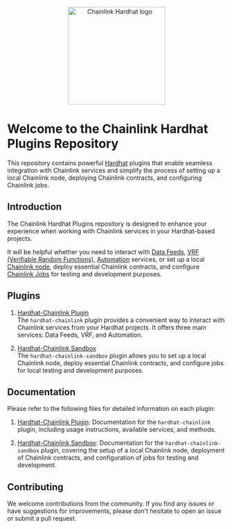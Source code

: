 <p style="text-align: center;">
  <a href="https://chain.link" target="_blank">
    <img src="https://raw.githubusercontent.com/smartcontractkit/hardhat-starter-kit/main/box-img-lg.png" width="225" alt="Chainlink Hardhat logo">
  </a>
</p>

# Welcome to the Chainlink Hardhat Plugins Repository

This repository contains powerful [Hardhat](https://hardhat.org/hardhat-runner/docs/getting-started) plugins that enable seamless integration with Chainlink services and simplify 
the process of setting up a local Chainlink node, deploying Chainlink contracts, and configuring Chainlink jobs.

## Introduction

The Chainlink Hardhat Plugins repository is designed to enhance your experience when working with Chainlink services in your Hardhat-based projects.  

It will be helpful whether you need to interact with [Data Feeds](https://docs.chain.link/data-feeds/), 
[VRF (Verifiable Random Functions)](https://docs.chain.link/vrf/v2/introduction), 
[Automation](https://docs.chain.link/chainlink-automation/introduction) services,
or set up a local [Chainlink node](https://docs.chain.link/chainlink-nodes), deploy essential Chainlink contracts, 
and configure [Chainlink Jobs](https://docs.chain.link/chainlink-nodes/oracle-jobs/jobs) for testing and development purposes.

## Plugins
1. [Hardhat-Chainlink Plugin](packages%2Fhardhat-chainlink)  
   The `hardhat-chainlink` plugin provides a convenient way to interact with Chainlink services from your Hardhat projects. It offers three main services: Data Feeds, VRF, and Automation.  

2. [Hardhat-Chainlink Sandbox](packages%2Fhardhat-chainlink-sandbox)  
   The `hardhat-chainlink-sandbox` plugin allows you to set up a local Chainlink node, deploy essential Chainlink contracts, and configure jobs for local testing and development purposes.

## Documentation
Please refer to the following files for detailed information on each plugin:

1. [Hardhat-Chainlink Plugin](packages%2Fhardhat-chainlink%2FDOCUMENTATION.md): Documentation for the `hardhat-chainlink` plugin, including usage instructions, available services, and methods.

2. [Hardhat-Chainlink Sandbox](packages%2Fhardhat-chainlink-sandbox%2FDOCUMENTATION.md): Documentation for the `hardhat-chainlink-sandbox` plugin, covering the setup of a local Chainlink node, deployment of Chainlink contracts, and configuration of jobs for testing and development.

## Contributing

We welcome contributions from the community. If you find any issues or have suggestions for improvements, please don't hesitate to open an issue or submit a pull request.
